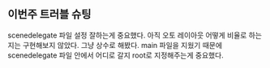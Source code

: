 ## 이번주 트러블 슈팅
scenedelegate 파일 설정 잘하는게 중요했다.
아직 오토 레이아웃 어떻게 비율로 하는지는 구현해보지 않았다. 그냥 상수로 해봤다.
main 파일을 지웠기 때문에 scenedelegate 파일 안에서 어디로 갈지 root로 지정해주는게 중요했다.

